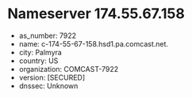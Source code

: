 # Nameserver 174.55.67.158

* as_number: 7922
* name: c-174-55-67-158.hsd1.pa.comcast.net.
* city: Palmyra
* country: US
* organization: COMCAST-7922
* version: [SECURED]
* dnssec: Unknown
